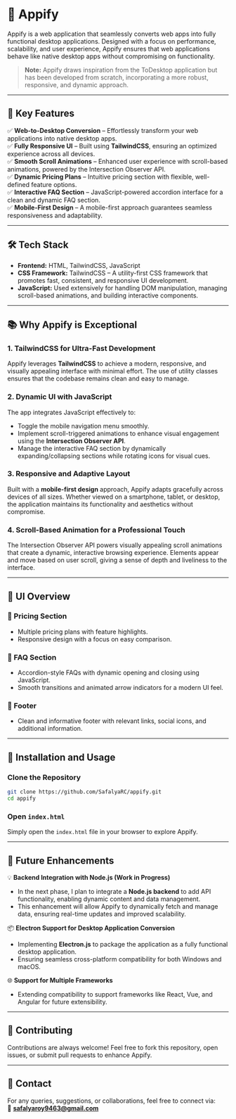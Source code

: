 # 🚀 Appify

Appify is a web application that seamlessly converts web apps into fully functional desktop applications. Designed with a focus on performance, scalability, and user experience, Appify ensures that web applications behave like native desktop apps without compromising on functionality.  

> **Note:** Appify draws inspiration from the ToDesktop application but has been developed from scratch, incorporating a more robust, responsive, and dynamic approach.  

---

## 🎯 Key Features

✅ **Web-to-Desktop Conversion** – Effortlessly transform your web applications into native desktop apps.  
✅ **Fully Responsive UI** – Built using **TailwindCSS**, ensuring an optimized experience across all devices.  
✅ **Smooth Scroll Animations** – Enhanced user experience with scroll-based animations, powered by the Intersection Observer API.  
✅ **Dynamic Pricing Plans** – Intuitive pricing section with flexible, well-defined feature options.  
✅ **Interactive FAQ Section** – JavaScript-powered accordion interface for a clean and dynamic FAQ section.  
✅ **Mobile-First Design** – A mobile-first approach guarantees seamless responsiveness and adaptability.  

---

## 🛠️ Tech Stack

- **Frontend:** HTML, TailwindCSS, JavaScript  
- **CSS Framework:** TailwindCSS – A utility-first CSS framework that promotes fast, consistent, and responsive UI development.  
- **JavaScript:** Used extensively for handling DOM manipulation, managing scroll-based animations, and building interactive components.  

---

## 📚 Why Appify is Exceptional

### 1. **TailwindCSS for Ultra-Fast Development**
Appify leverages **TailwindCSS** to achieve a modern, responsive, and visually appealing interface with minimal effort. The use of utility classes ensures that the codebase remains clean and easy to manage.

### 2. **Dynamic UI with JavaScript**
The app integrates JavaScript effectively to:  
- Toggle the mobile navigation menu smoothly.  
- Implement scroll-triggered animations to enhance visual engagement using the **Intersection Observer API**.  
- Manage the interactive FAQ section by dynamically expanding/collapsing sections while rotating icons for visual cues.  

### 3. **Responsive and Adaptive Layout**
Built with a **mobile-first design** approach, Appify adapts gracefully across devices of all sizes. Whether viewed on a smartphone, tablet, or desktop, the application maintains its functionality and aesthetics without compromise.

### 4. **Scroll-Based Animation for a Professional Touch**
The Intersection Observer API powers visually appealing scroll animations that create a dynamic, interactive browsing experience. Elements appear and move based on user scroll, giving a sense of depth and liveliness to the interface.

---

## 📸 UI Overview

### 🔹 Pricing Section
- Multiple pricing plans with feature highlights.  
- Responsive design with a focus on easy comparison.  

### 🔹 FAQ Section
- Accordion-style FAQs with dynamic opening and closing using JavaScript.  
- Smooth transitions and animated arrow indicators for a modern UI feel.  

### 🔹 Footer
- Clean and informative footer with relevant links, social icons, and additional information.  

---

## 📄 Installation and Usage

### Clone the Repository
```bash
git clone https://github.com/SafalyaRC/appify.git
cd appify
```

### Open `index.html`
Simply open the `index.html` file in your browser to explore Appify.

---

## 🧩 Future Enhancements

💡 **Backend Integration with Node.js (Work in Progress)**  
- In the next phase, I plan to integrate a **Node.js backend** to add API functionality, enabling dynamic content and data management.  
- This enhancement will allow Appify to dynamically fetch and manage data, ensuring real-time updates and improved scalability.  

📦 **Electron Support for Desktop Application Conversion**  
- Implementing **Electron.js** to package the application as a fully functional desktop application.  
- Ensuring seamless cross-platform compatibility for both Windows and macOS.  

🌐 **Support for Multiple Frameworks**  
- Extending compatibility to support frameworks like React, Vue, and Angular for future extensibility.  

---

## 🤝 Contributing
Contributions are always welcome! Feel free to fork this repository, open issues, or submit pull requests to enhance Appify.  

---

## 📧 Contact
For any queries, suggestions, or collaborations, feel free to connect via:  
📩 **safalyaroy9463@gmail.com**  
